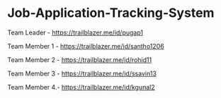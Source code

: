 # Job-Application-Tracking-System

Team Leader   - https://trailblazer.me/id/pugap1 

Team Member 1 - https://trailblazer.me/id/santho1206

Team Member 2 - https://trailblazer.me/id/rohid11 

Team Member 3 - https://trailblazer.me/id/ssavin13 

Team Member 4.- https://trailblazer.me/id/kgunal2 
